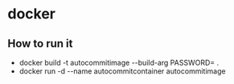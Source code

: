 # docker

## How to run it
- docker build -t autocommitimage --build-arg PASSWORD=<Password> .
- docker run -d --name autocommitcontainer autocommitimage
